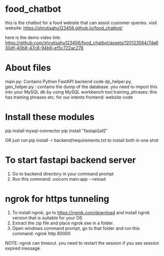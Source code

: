 # food_chatbot
this is the chatbot for a food website that can assist customer queries.
visit website: https://shrutisahu123456.github.io/food_chatbot/

here is the demo video link:
https://github.com/shrutisahu123456/food_chatbot/assets/120123564/7da630df-40b8-47c8-94b6-ef5c722ac278

About files
===================
main.py: Contains Python FastAPI backend code
dp_helper.py, gen_helper.py : contains the dump of the database. you need to import this into your MySQL db by using MySQL workbench tool
training_phrases: this has training phrases etc. for our intents
frontend: website code

Install these modules
======================

pip install mysql-connector
pip install "fastapi[all]"

OR just run pip install -r backend/requirements.txt to install both in one shot

To start fastapi backend server
================================
1. Go to backend directory in your command prompt
2. Run this command: uvicorn main:app --reload

ngrok for https tunneling
================================
1. To install ngrok, go to https://ngrok.com/download and install ngrok version that is suitable for your OS
2. Extract the zip file and place ngrok.exe in a folder.
3. Open windows command prompt, go to that folder and run this command: ngrok http 80000

NOTE: ngrok can timeout. you need to restart the session if you see session expired message.
